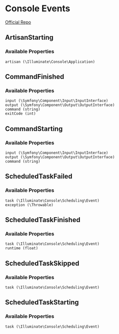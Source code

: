 # Console Events
[Official Repo](https://github.com/laravel/framework/tree/8.x/src/Illuminate/Console/Events)

## ArtisanStarting

### Available Properties

    artisan (\Illuminate\Console\Application)

## CommandFinished

### Available Properties

    input (\Symfony\Component\Input\InputInterface)
    output (\Symfony\Component\Output\OutputInterface)
    command (string)
    exitCode (int)

## CommandStarting

### Available Properties

    input (\Symfony\Component\Input\InputInterface)
    output (\Symfony\Component\Output\OutputInterface)
    command (string)

## ScheduledTaskFailed

### Available Properties

    task (\Illuminate\Console\Scheduling\Event)
    exception (\Throwable)

## ScheduledTaskFinished

### Available Properties

    task (\Illuminate\Console\Scheduling\Event)
    runtime (float)

## ScheduledTaskSkipped

### Available Properties

    task (\Illuminate\Console\Scheduling\Event)

## ScheduledTaskStarting

### Available Properties

    task (\Illuminate\Console\Scheduling\Event)
